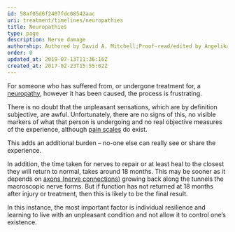 ```yaml
---
id: 58af05d6f2407fdc08542aac
uri: treatment/timelines/neuropathies
title: Neuropathies
type: page
description: Nerve damage
authorship: Authored by David A. Mitchell;Proof-read/edited by Angelika Sebald
order: 0
updated_at: 2019-07-13T11:36:16Z
created_at: 2017-02-23T15:55:02Z
---
```


<p>For someone who has suffered from, or undergone treatment for,
    a <a href="/diagnosis/a-z/neuropathies/getting-started">neuropathy</a>,
    however it has been caused, the process is frustrating.</p>
<p>There is no doubt that the unpleasant sensations, which are by
    definition subjective, are awful. Unfortunately, there are
    no signs of this, no visible markers of what that person
    is undergoing and no real objective measures of the experience,
    although <a href="/treatment/other/medication/pain/more-info">pain scales</a>    do exist.</p>
<p>This adds an additional burden – no-one else can really see or
    share the experience.</p>
<p>In addition, the time taken for nerves to repair or at least
    heal to the closest they will return to normal, takes around
    18 months. This may be sooner as it depends on <a href="/treatment/other/medication/pain/more-info">axons (nerve connections)</a>    growing back along the tunnels the macroscopic nerve forms.
    But if function has not returned at 18 months after injury
    or treatment, then this is likely to be the final result.</p>
<p>In this instance, the most important factor is individual resilience
    and learning to live with an unpleasant condition and not
    allow it to control one’s existence.</p>
